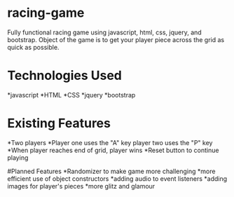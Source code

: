 # racing-game
Fully functional racing game using javascript, html, css, jquery, and bootstrap. Object of the game is to get your player piece across the grid as quick as possible.

# Technologies Used
  *javascript
  *HTML
  *CSS
  *jquery
  *bootstrap

# Existing Features
  *Two players
  *Player one uses the "A" key
  player two uses the "P" key
  *When player reaches end of grid, player wins
  *Reset button to continue playing

#Planned Features
  *Randomizer to make game more challenging
  *more efficient use of object constructors
  *adding audio to event listeners
  *adding images for player's pieces
  *more glitz and glamour
